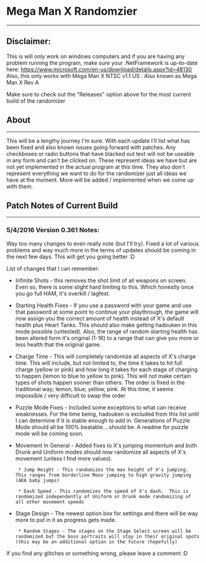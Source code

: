 # Mega Man X Randomzier
---

## Disclaimer: 
This is will only work on windows computers and if you are having any problem running the program, make sure your
.NetFramework is up-to-date here: https://www.microsoft.com/en-us/download/details.aspx?id=48130
Also, this only works with Mega Man X NTSC v1.1 US :  Also known as Mega Man X Rev A

Make sure to check out the "Releases" option above for the most current build of the randomizer

## About
---

This will be a lengthy journey I'm sure.  With each update I'll list what has been fixed and also known issues going forward with patches.  Any checkboxes or radio buttons that have blacked out text will not be useable in any form and can't be clicked on.  These represent ideas we have but are not yet implemented in the actual program at this time.  They also don't represent everything we want to do for the randomizer just all ideas we have at the moment.  More will be added / implemented when we come up with them.

## Patch Notes of Current Build
---

### 5/4/2016 Version 0.361 Notes:

Way too many changes to even really note (but I'll try). Fixed a lot of various problems and way much more in the terms of updates should be coming in the next few days. This will get you going better :D

List of changes that I can remember:
* Infinite Shots - this removes the shot limit of all weapons on screen.  Even so, there is some slight hard limiting to this.  Which honestly once you go full HAM, it's overkill / lagfest.

* Starting Health Fixes - If you use a password with your game and use that password at some point to continue your playthrough, the game will now assign you the correct amount of health instead of X's default health plus Heart Tanks.  This should also make getting hadouken in this mode possible (untested).  Also, the range of random starting health has been altered form it's original (1-16) to a range that can give you more or less health that the original game.


* Charge Time - This will completely randomize all aspects of X's charge time.  This will include, but not limited to, the time it takes to hit full charge (yellow or pink) and how long it takes for each stage of charging to happen (lemon to blue to yellow to pink).  This will not make certain types of shots happen sooner than others.  The order is fixed in the traditional way; lemon, blue, yellow, pink.  At this time, it seems impossible / very difficult to swap the order

* Puzzle Mode Fixes - Included some exceptions to what can receive weaknesses.  For the time being, hadouken is excluded from this list until I can determine if it is stable enough to add in.  Generations of Puzzle Mode should all be 100% beatable....should be.  A readme for puzzle mode will be coming soon.

* Movement In General - Added fixes to X's jumping momentum and both Drunk and Uniform modes should now randomize all aspects of X's movement (unless I find more values). 

       * Jump Height - This randomizes the max height of X's jumping.  This ranges from borderline Moon jumping to high gravity jumping (AKA baby jumps)

       * Dash Speed - This randomizes the speed of X's dash.  This is randomized independently of Uniform or Drunk mode randomizing of all other movement speeds

* Stage Design - The newest option box for settings and there will be way more to put in it as progress gets made.

       * Random Stages - The stages on the Stage Select screen will be randomized but the boss portraits will stay in their original spots (this may be an additional option in the future (hopefully)

If you find any glitches or something wrong, please leave a comment :D


